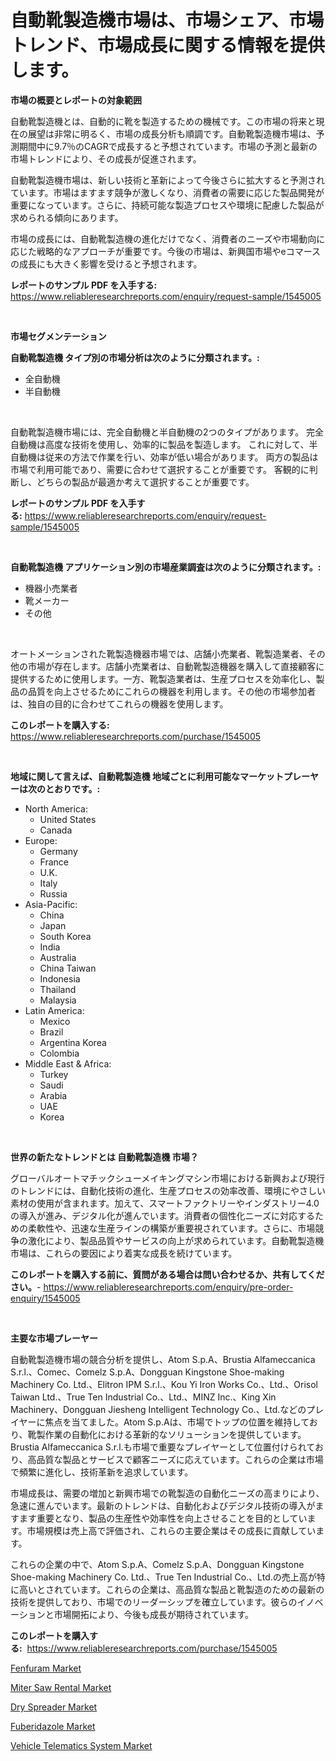 <p><h1>自動靴製造機市場は、市場シェア、市場トレンド、市場成長に関する情報を提供します。</h1></p><p><strong>市場の概要とレポートの対象範囲</strong></p>
<p><p>自動靴製造機とは、自動的に靴を製造するための機械です。この市場の将来と現在の展望は非常に明るく、市場の成長分析も順調です。自動靴製造機市場は、予測期間中に9.7％のCAGRで成長すると予想されています。市場の予測と最新の市場トレンドにより、その成長が促進されます。</p><p>自動靴製造機市場は、新しい技術と革新によって今後さらに拡大すると予測されています。市場はますます競争が激しくなり、消費者の需要に応じた製品開発が重要になっています。さらに、持続可能な製造プロセスや環境に配慮した製品が求められる傾向にあります。</p><p>市場の成長には、自動靴製造機の進化だけでなく、消費者のニーズや市場動向に応じた戦略的なアプローチが重要です。今後の市場は、新興国市場やeコマースの成長にも大きく影響を受けると予想されます。</p></p>
<p><strong>レポートのサンプル PDF を入手する:</strong> <a href="https://www.reliableresearchreports.com/enquiry/request-sample/1545005">https://www.reliableresearchreports.com/enquiry/request-sample/1545005</a></p>
<p>&nbsp;</p>
<p><strong>市場セグメンテーション</strong></p>
<p><strong>自動靴製造機 タイプ別の市場分析は次のように分類されます。:</strong></p>
<p><ul><li>全自動機</li><li>半自動機</li></ul></p>
<p>&nbsp;</p>
<p><p>自動靴製造機市場には、完全自動機と半自動機の2つのタイプがあります。 完全自動機は高度な技術を使用し、効率的に製品を製造します。 これに対して、半自動機は従来の方法で作業を行い、効率が低い場合があります。 両方の製品は市場で利用可能であり、需要に合わせて選択することが重要です。 客観的に判断し、どちらの製品が最適か考えて選択することが重要です。</p></p>
<p><strong>レポートのサンプル PDF を入手する:</strong>&nbsp;<a href="https://www.reliableresearchreports.com/enquiry/request-sample/1545005">https://www.reliableresearchreports.com/enquiry/request-sample/1545005</a></p>
<p>&nbsp;</p>
<p><strong> 自動靴製造機 アプリケーション別の市場産業調査は次のように分類されます。:</strong></p>
<p><ul><li>機器小売業者</li><li>靴メーカー</li><li>その他</li></ul></p>
<p>&nbsp;</p>
<p><p>オートメーションされた靴製造機器市場では、店舗小売業者、靴製造業者、その他の市場が存在します。店舗小売業者は、自動靴製造機器を購入して直接顧客に提供するために使用します。一方、靴製造業者は、生産プロセスを効率化し、製品の品質を向上させるためにこれらの機器を利用します。その他の市場参加者は、独自の目的に合わせてこれらの機器を使用します。</p></p>
<p><strong>このレポートを購入する:</strong>&nbsp; <a href="https://www.reliableresearchreports.com/purchase/1545005">https://www.reliableresearchreports.com/purchase/1545005</a></p>
<p>&nbsp;</p>
<p><strong>地域に関して言えば、自動靴製造機 地域ごとに利用可能なマーケットプレーヤーは次のとおりです。:</strong></p>
<p><ul>
    <li>
        North America:
        <ul>
            <li>United States</li>
            <li>Canada</li>
        </ul>
    </li>
    <li>
        Europe:
        <ul>
            <li>Germany</li>
            <li>France</li>
            <li>U.K.</li>
            <li>Italy</li>
            <li>Russia</li>
        </ul>
    </li>
    <li>
        Asia-Pacific:
        <ul>
            <li>China</li>
            <li>Japan</li>
            <li>South Korea</li>
            <li>India</li>
            <li>Australia</li>
            <li>China Taiwan</li>
            <li>Indonesia</li>
            <li>Thailand</li>
            <li>Malaysia</li>
        </ul>
    </li>
    <li>
        Latin America:
        <ul>
            <li>Mexico</li>
            <li>Brazil</li>
            <li>Argentina Korea</li>
            <li>Colombia</li>
        </ul>
    </li>
    <li>
        Middle East & Africa:
        <ul>
            <li>Turkey</li>
            <li>Saudi</li>
            <li>Arabia</li>
            <li>UAE</li>
            <li>Korea</li>
        </ul>
    </li>
    </ul></p>
<p>&nbsp;</p>
<p><strong>世界の新たなトレンドとは 自動靴製造機 市場？</strong></p>
<p><p>グローバルオートマチックシューメイキングマシン市場における新興および現行のトレンドには、自動化技術の進化、生産プロセスの効率改善、環境にやさしい素材の使用が含まれます。加えて、スマートファクトリーやインダストリー4.0の導入が進み、デジタル化が進んでいます。消費者の個性化ニーズに対応するための柔軟性や、迅速な生産ラインの構築が重要視されています。さらに、市場競争の激化により、製品品質やサービスの向上が求められています。自動靴製造機市場は、これらの要因により着実な成長を続けています。</p></p>
<p><strong>このレポートを購入する前に、質問がある場合は問い合わせるか、共有してください。</strong>- <a href="https://www.reliableresearchreports.com/enquiry/pre-order-enquiry/1545005">https://www.reliableresearchreports.com/enquiry/pre-order-enquiry/1545005</a></p>
<p>&nbsp;</p>
<p><strong>主要な市場プレーヤー</strong></p>
<p><p>自動靴製造機市場の競合分析を提供し、Atom S.p.A、Brustia Alfameccanica S.r.l.、Comec、Comelz S.p.A、Dongguan Kingstone Shoe-making Machinery Co. Ltd.、Elitron IPM S.r.l.、Kou Yi Iron Works Co.、Ltd.、Orisol Taiwan Ltd.、True Ten Industrial Co.、Ltd.、MINZ Inc.、King Xin Machinery、Dongguan Jiesheng Intelligent Technology Co.、Ltd.などのプレイヤーに焦点を当てました。Atom S.p.Aは、市場でトップの位置を維持しており、靴製作業の自動化における革新的なソリューションを提供しています。Brustia Alfameccanica S.r.l.も市場で重要なプレイヤーとして位置付けられており、高品質な製品とサービスで顧客ニーズに応えています。これらの企業は市場で頻繁に進化し、技術革新を追求しています。</p><p>市場成長は、需要の増加と新興市場での靴製造の自動化ニーズの高まりにより、急速に進んでいます。最新のトレンドは、自動化およびデジタル技術の導入がますます重要となり、製品の生産性や効率性を向上させることを目的としています。市場規模は売上高で評価され、これらの主要企業はその成長に貢献しています。</p><p>これらの企業の中で、Atom S.p.A、Comelz S.p.A、Dongguan Kingstone Shoe-making Machinery Co. Ltd.、True Ten Industrial Co.、Ltd.の売上高が特に高いとされています。これらの企業は、高品質な製品と靴製造のための最新の技術を提供しており、市場でのリーダーシップを確立しています。彼らのイノベーションと市場開拓により、今後も成長が期待されています。</p></p>
<p><strong>このレポートを購入する:</strong>&nbsp;&nbsp;<a href="https://www.reliableresearchreports.com/purchase/1545005">https://www.reliableresearchreports.com/purchase/1545005</a></p>
<p><p><a href="https://gamy-alyssum-396.notion.site/Fenfuram-Market-Size-Market-Share-and-Global-Market-Analysis-Report-2024-2031-8d2f118ae4b848edb9c251ec72f0e9c6">Fenfuram Market</a></p><p><a href="https://view.publitas.com/reportprime-1/global-miter-saw-rental-market-by-types-applications-and-major-players-with-regional-growth-rate-analysis-and-development-situation-from-2024-to-2031/">Miter Saw Rental Market</a></p><p><a href="https://view.publitas.com/reportprime-1/dry-spreader-market-size-global-industry-overview-market-segmentation-and-forecast-2024-to-2031/">Dry Spreader Market</a></p><p><a href="https://natural-crush-b99.notion.site/Fuberidazole-Market-Offer-Valuable-Insights-into-Market-Size-Market-Share-Market-Trends-and-Proje-0b09b94f290946159a8524b0665b99b3">Fuberidazole Market</a></p><p><a href="https://issuu.com/reportprime-2/docs/vehicle-telematics-system-market-size-2030.pptx">Vehicle Telematics System Market</a></p></p>